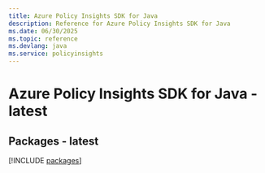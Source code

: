 ```yaml
---
title: Azure Policy Insights SDK for Java
description: Reference for Azure Policy Insights SDK for Java
ms.date: 06/30/2025
ms.topic: reference
ms.devlang: java
ms.service: policyinsights
---
```

# Azure Policy Insights SDK for Java - latest
## Packages - latest
[!INCLUDE [packages](policy-insights-index.md)]